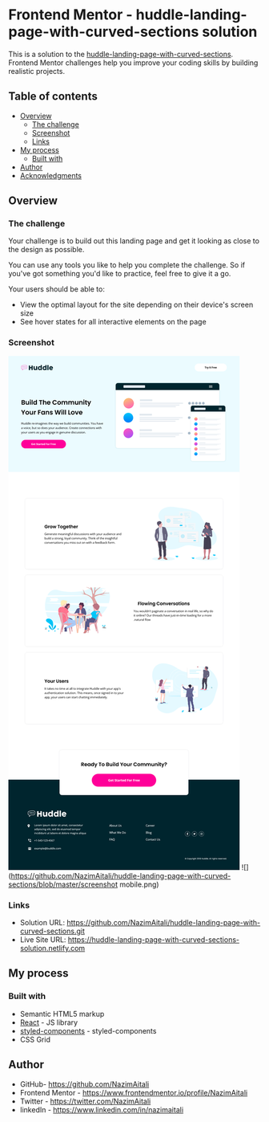# Frontend Mentor - huddle-landing-page-with-curved-sections solution

This is a solution to the [huddle-landing-page-with-curved-sections](https://www.frontendmentor.io/challenges/ecommerce-product-page-UPsZ9MJp6). Frontend Mentor challenges help you improve your coding skills by building realistic projects.

## Table of contents

- [Overview](#overview)
  - [The challenge](#the-challenge)
  - [Screenshot](#screenshot)
  - [Links](#links)
- [My process](#my-process)
  - [Built with](#built-with)
- [Author](#author)
- [Acknowledgments](#acknowledgments)

## Overview

### The challenge

Your challenge is to build out this landing page and get it looking as close to the design as possible.

You can use any tools you like to help you complete the challenge. So if you've got something you'd like to practice, feel free to give it a go.

Your users should be able to: 

- View the optimal layout for the site depending on their device's screen size
- See hover states for all interactive elements on the page

### Screenshot

![](https://github.com/NazimAitali/huddle-landing-page-with-curved-sections/blob/master/Desktop.png)
![](https://github.com/NazimAitali/huddle-landing-page-with-curved-sections/blob/master/screenshot mobile.png)

### Links

- Solution URL: https://github.com/NazimAitali/huddle-landing-page-with-curved-sections.git
- Live Site URL: https://huddle-landing-page-with-curved-sections-solution.netlify.com

## My process

### Built with

- Semantic HTML5 markup
- [React](https://reactjs.org/) - JS library
- [styled-components](https://styled-components.com/) - styled-components
- CSS Grid


## Author

- GitHub- https://github.com/NazimAitali
- Frontend Mentor - https://www.frontendmentor.io/profile/NazimAitali
- Twitter - https://twitter.com/NazimAitali
- linkedIn - https://www.linkedin.com/in/nazimaitali
